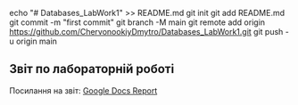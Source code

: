 echo "# Databases_LabWork1" >> README.md
git init
git add README.md
git commit -m "first commit"
git branch -M main
git remote add origin https://github.com/ChervonookiyDmytro/Databases_LabWork1.git
git push -u origin main
## Звіт по лабораторній роботі
Посилання на звіт: [Google Docs Report](https://docs.google.com/document/d/your_document_id)
